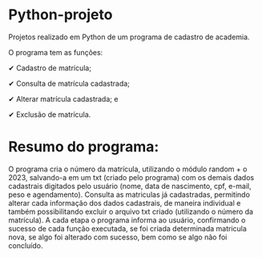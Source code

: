 # Python-projeto
Projetos realizado em Python de um programa de cadastro de academia.

O programa tem as funções:

  ✔ Cadastro de matrícula; 

  ✔ Consulta de matrícula cadastrada;

  ✔ Alterar matrícula cadastrada; e
 
  ✔ Exclusão de matrícula.


 # Resumo do programa:
 
   O programa cria o número da matrícula, utilizando  o módulo random + o 2023, salvando-a em um txt (criado pelo programa) com os demais dados cadastrais digitados pelo usuário
   (nome, data de nascimento, cpf, e-mail, peso e agendamento). Consulta as matriculas já cadastradas, permitindo alterar cada informação dos dados cadastrais, de maneira individual
   e também possibilitando excluir o arquivo txt criado (utilizando o número da matrícula). A cada etapa o programa informa ao usuário, confirmando o sucesso de cada função executada,
   se foi criada determinada matricula nova, se algo foi alterado com sucesso, bem como se algo não foi concluído.
  

